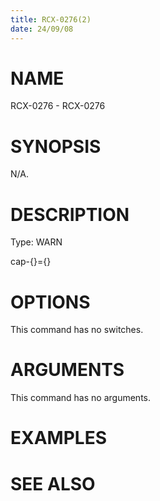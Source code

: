 ```yaml
---
title: RCX-0276(2)
date: 24/09/08
---
```


# NAME

RCX-0276 - RCX-0276

# SYNOPSIS

N/A.

# DESCRIPTION

Type: WARN

cap-{}={}

# OPTIONS

This command has no switches.

# ARGUMENTS

This command has no arguments.

# EXAMPLES

# SEE ALSO
